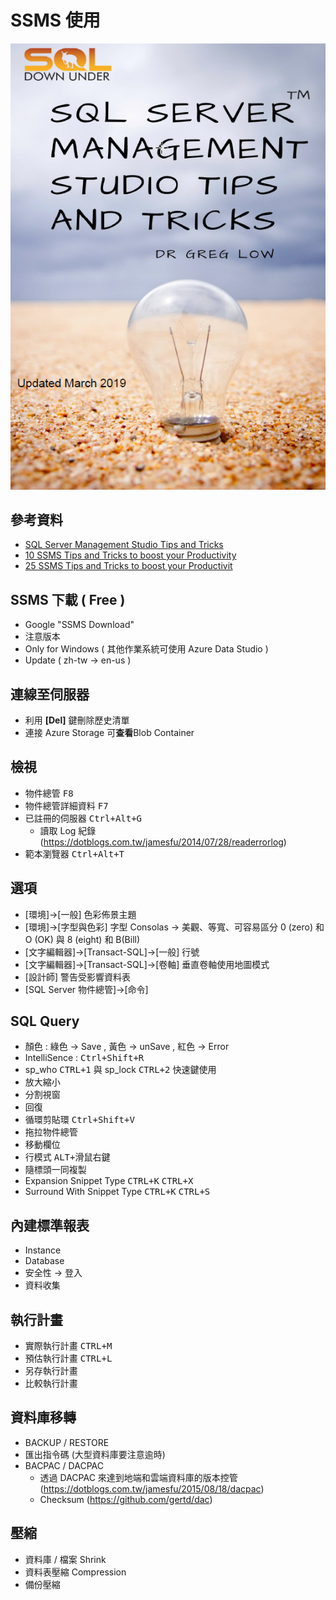 # SSMS 使用
![電子書](book.png)

## 參考資料
* [SQL Server Management Studio Tips and Tricks](https://blog.greglow.com/2018/04/24/free-ebook-sql-server-management-studio-tips-and-tricks/)
* [10 SSMS Tips and Tricks to boost your Productivity](https://www.sqlshack.com/10-ssms-tips-and-tricks-to-boost-your-productivity/)
* [25 SSMS Tips and Tricks to boost your Productivit](https://www.sqlsaturday.com/SessionDownload.aspx?suid=16388)

## SSMS 下載 \( Free \)
* Google "SSMS Download"
* 注意版本
* Only for Windows \( 其他作業系統可使用 Azure Data Studio \)
* Update \( zh-tw →  en-us \)


## 連線至伺服器
* 利用 **[Del]** 鍵刪除歷史清單
* 連接 Azure Storage 可**查看**Blob Container


## 檢視
* 物件總管 <kbd>F8</kbd>
* 物件總管詳細資料 <kbd>F7</kbd>
* 已註冊的伺服器 <kbd>Ctrl+Alt+G</kbd>
  * 讀取 Log 紀錄 (https://dotblogs.com.tw/jamesfu/2014/07/28/readerrorlog)
* 範本瀏覽器 <kbd>Ctrl+Alt+T</kbd>


## 選項
* \[環境\]→\[一般\] 色彩佈景主題 
* \[環境\]→\[字型與色彩\] 字型 Consolas → 美觀、等寬、可容易區分 0 \(zero\) 和 O \(OK\) 與 8 \(eight\) 和 B\(Bill\)
* \[文字編輯器\]→\[Transact-SQL\]→\[一般\] 行號
* \[文字編輯器\]→\[Transact-SQL\]→\[卷軸\] 垂直卷軸使用地圖模式
* \[設計師\] 警告受影響資料表
* \[SQL Server 物件總管\]→\[命令\] 


## SQL Query
* 顏色 : 綠色 → Save , 黃色 → unSave , 紅色 → Error
* IntelliSence : <kbd>Ctrl+Shift+R</kbd>
* sp_who <kbd>CTRL+1</kbd> 與 sp_lock <kbd>CTRL+2</kbd> 快速鍵使用
* 放大縮小
* 分割視窗
* 回復
* 循環剪貼環 <kbd>Ctrl+Shift+V</kbd>
* 拖拉物件總管
* 移動欄位
* 行模式 <kbd>ALT+滑鼠右鍵</kbd>
* 隨標頭一同複製
* Expansion Snippet Type <kbd>CTRL+K</kbd> <kbd>CTRL+X</kbd>
* Surround With Snippet Type <kbd>CTRL+K</kbd> <kbd>CTRL+S</kbd>


## 內建標準報表
* Instance 
* Database 
* 安全性 → 登入 
* 資料收集 

## 執行計畫
* 實際執行計畫 <kbd>CTRL+M</kbd>
* 預估執行計畫 <kbd>CTRL+L</kbd>
* 另存執行計畫
* 比較執行計畫


## 資料庫移轉
* BACKUP / RESTORE
* 匯出指令碼 \(大型資料庫要注意逾時\)
* BACPAC / DACPAC
  * 透過 DACPAC 來達到地端和雲端資料庫的版本控管 (https://dotblogs.com.tw/jamesfu/2015/08/18/dacpac)
  * Checksum (https://github.com/gertd/dac) 

## 壓縮
* 資料庫 / 檔案 Shrink
* 資料表壓縮 Compression
* 備份壓縮
